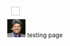    <img border="0" style="display:block; width:20px; height:20px; background-color:red;padding:9px; background:url('images/kapil.jpg') no-repeat" />
   
   <body background="https://udgaar.in/wp-content/uploads/2017/02/bg.png">
<img src="images/kapil.jpg" alt="Smiley face" height="42" width="42">
testing page
